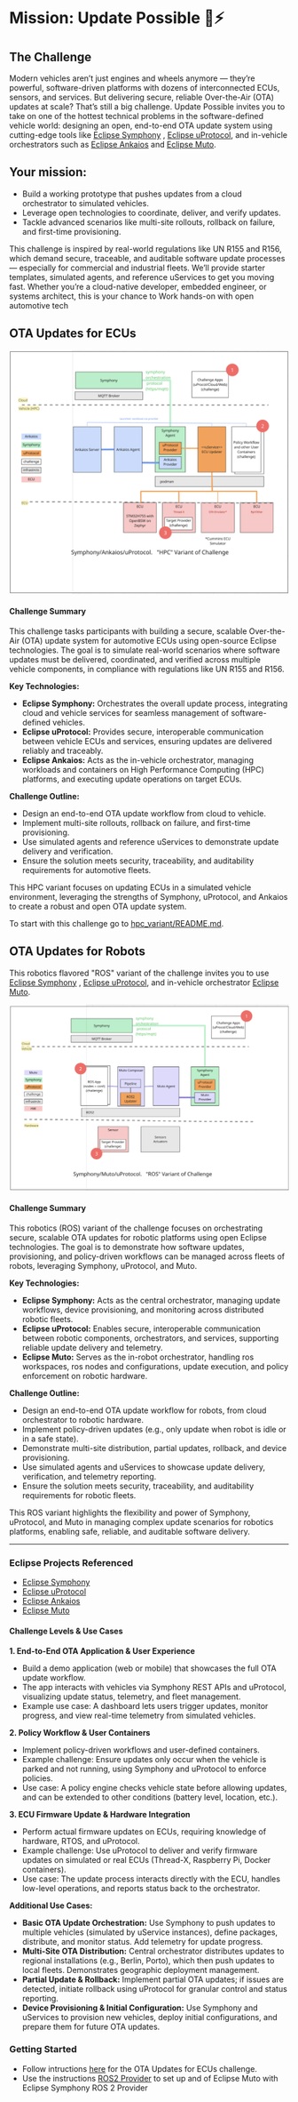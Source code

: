 # Mission: Update Possible 🚗⚡

## The Challenge
Modern vehicles aren’t just engines and wheels anymore — they’re powerful, software-driven platforms with dozens of interconnected ECUs, sensors, and services. But delivering secure, reliable Over-the-Air (OTA) updates at scale? That’s still a big challenge. Update Possible invites you to take on one of the hottest technical problems in the software-defined vehicle world: designing an open, end-to-end OTA update system using cutting-edge tools like [Eclipse Symphony](https://github.com/eclipse-symphony/symphony)
, [Eclipse uProtocol](https://uprotocol.org/), and in-vehicle orchestrators such as [Eclipse Ankaios](https://eclipse-ankaios.github.io/ankaios/) and [Eclipse Muto](https://github.com/eclipse-muto).

## Your mission:
* Build a working prototype that pushes updates from a cloud orchestrator to simulated vehicles.
* Leverage open technologies to coordinate, deliver, and verify updates.
* Tackle advanced scenarios like multi-site rollouts, rollback on failure, and first-time provisioning.

This challenge is inspired by real-world regulations like UN R155 and R156, which demand secure, traceable, and auditable software update processes — especially for commercial and industrial fleets.
We’ll provide starter templates, simulated agents, and reference uServices to get you moving fast. Whether you’re a cloud-native developer, embedded engineer, or systems architect, this is your chance to
Work hands-on with open automotive tech

## OTA Updates for ECUs

![HPC Challenge](assets/hpc-challenge.png)

#### Challenge Summary
This challenge tasks participants with building a secure, scalable Over-the-Air (OTA) update system for automotive ECUs using open-source Eclipse technologies. The goal is to simulate real-world scenarios where software updates must be delivered, coordinated, and verified across multiple vehicle components, in compliance with regulations like UN R155 and R156.

**Key Technologies:**
- **Eclipse Symphony:** Orchestrates the overall update process, integrating cloud and vehicle services for seamless management of software-defined vehicles.
- **Eclipse uProtocol:** Provides secure, interoperable communication between vehicle ECUs and services, ensuring updates are delivered reliably and traceably.
- **Eclipse Ankaios:** Acts as the in-vehicle orchestrator, managing workloads and containers on High Performance Computing (HPC) platforms, and executing update operations on target ECUs.

**Challenge Outline:**
- Design an end-to-end OTA update workflow from cloud to vehicle.
- Implement multi-site rollouts, rollback on failure, and first-time provisioning.
- Use simulated agents and reference uServices to demonstrate update delivery and verification.
- Ensure the solution meets security, traceability, and auditability requirements for automotive fleets.

This HPC variant focuses on updating ECUs in a simulated vehicle environment, leveraging the strengths of Symphony, uProtocol, and Ankaios to create a robust and open OTA update system.

To start with this challenge go to [hpc_variant/README.md](./hpc_variant/README.md).

## OTA Updates for Robots

This robotics flavored "ROS" variant of the challenge invites you to use [Eclipse Symphony](https://github.com/eclipse-symphony/symphony)
, [Eclipse uProtocol](https://uprotocol.org/), and in-vehicle orchestrator [Eclipse Muto](https://github.com/eclipse-muto).  

![HPC Challenge](assets/ros-challenge.png)

#### Challenge Summary
This robotics (ROS) variant of the challenge focuses on orchestrating secure, scalable OTA updates for robotic platforms using open Eclipse technologies. The goal is to demonstrate how software updates, provisioning, and policy-driven workflows can be managed across fleets of robots, leveraging Symphony, uProtocol, and Muto.

**Key Technologies:**
- **Eclipse Symphony:** Acts as the central orchestrator, managing update workflows, device provisioning, and monitoring across distributed robotic fleets.
- **Eclipse uProtocol:** Enables secure, interoperable communication between robotic components, orchestrators, and services, supporting reliable update delivery and telemetry.
- **Eclipse Muto:** Serves as the in-robot orchestrator, handling ros workspaces, ros nodes and configurations, update execution, and policy enforcement on robotic hardware.

**Challenge Outline:**
- Design an end-to-end OTA update workflow for robots, from cloud orchestrator to robotic hardware.
- Implement policy-driven updates (e.g., only update when robot is idle or in a safe state).
- Demonstrate multi-site distribution, partial updates, rollback, and device provisioning.
- Use simulated agents and uServices to showcase update delivery, verification, and telemetry reporting.
- Ensure the solution meets security, traceability, and auditability requirements for robotic fleets.

This ROS variant highlights the flexibility and power of Symphony, uProtocol, and Muto in managing complex update scenarios for robotics platforms, enabling safe, reliable, and auditable software delivery.

---
### Eclipse Projects Referenced
- [Eclipse Symphony](https://github.com/eclipse-symphony/symphony)
- [Eclipse uProtocol](https://uprotocol.org/)
- [Eclipse Ankaios](https://eclipse-ankaios.github.io/ankaios/)
- [Eclipse Muto](https://github.com/eclipse-muto)

#### Challenge Levels & Use Cases

**1. End-to-End OTA Application & User Experience**
- Build a demo application (web or mobile) that showcases the full OTA update workflow.
- The app interacts with vehicles via Symphony REST APIs and uProtocol, visualizing update status, telemetry, and fleet management.
- Example use case: A dashboard lets users trigger updates, monitor progress, and view real-time telemetry from simulated vehicles.

**2. Policy Workflow & User Containers**
- Implement policy-driven workflows and user-defined containers.
- Example challenge: Ensure updates only occur when the vehicle is parked and not running, using Symphony and uProtocol to enforce policies.
- Use case: A policy engine checks vehicle state before allowing updates, and can be extended to other conditions (battery level, location, etc.).

**3. ECU Firmware Update & Hardware Integration**
- Perform actual firmware updates on ECUs, requiring knowledge of hardware, RTOS, and uProtocol.
- Example challenge: Use uProtocol to deliver and verify firmware updates on simulated or real ECUs (Thread-X, Raspberry Pi, Docker containers).
- Use case: The update process interacts directly with the ECU, handles low-level operations, and reports status back to the orchestrator.

**Additional Use Cases:**
- **Basic OTA Update Orchestration:** Use Symphony to push updates to multiple vehicles (simulated by uService instances), define packages, distribute, and monitor status. Add telemetry for update progress.
- **Multi-Site OTA Distribution:** Central orchestrator distributes updates to regional installations (e.g., Berlin, Porto), which then push updates to local fleets. Demonstrates geographic deployment management.
- **Partial Update & Rollback:** Implement partial OTA updates; if issues are detected, initiate rollback using uProtocol for granular control and status reporting.
- **Device Provisioning & Initial Configuration:** Use Symphony and uServices to provision new vehicles, deploy initial configurations, and prepare them for future OTA updates.

### Getting Started

- Follow intructions [here](./hpc_variant/README.md) for the OTA Updates for ECUs challenge.
- Use the instructions [ROS2 Provider](./muto/muto.md) to set up and of Eclipse Muto with Eclipse Symphony ROS 2 Provider
